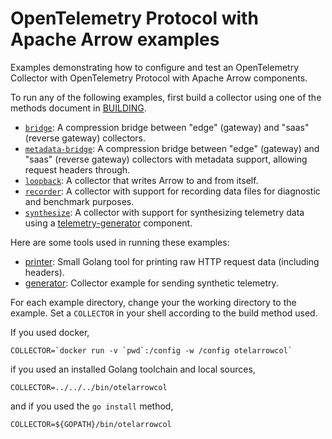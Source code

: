 # OpenTelemetry Protocol with Apache Arrow examples

Examples demonstrating how to configure and test an OpenTelemetry
Collector with OpenTelemetry Protocol with Apache Arrow components.

To run any of the following examples, first build a collector using
one of the methods document in [BUILDING](../BUILDING.md).

- [`bridge`](./bridge/README.md): A compression bridge between "edge"
  (gateway) and "saas" (reverse gateway) collectors.
- [`metadata-bridge`](./metadata-bridge/README.md): A compression
  bridge between "edge" (gateway) and "saas" (reverse gateway)
  collectors with metadata support, allowing request headers through.
- [`loopback`](./loopback/README.md): A collector that writes Arrow to
  and from itself.
- [`recorder`](./recorder/README.md): A collector with support for
  recording data files for diagnostic and benchmark purposes.
- [`synthesize`](./synthesize/README.md): A collector with support for
  synthesizing telemetry data using a
  [telemetry-generator](https://github.com/lightstep/telemetry-generator)
  component.
  
Here are some tools used in running these examples:

- [printer](./printer/README.md): Small Golang tool for printing raw
  HTTP request data (including headers).
- [generator](./generator/README.md): Collector example for sending
  synthetic telemetry.

For each example directory, change your the working directory to the
example.  Set a `COLLECTOR` in your shell according to the build
method used.

If you used docker,

```
COLLECTOR=`docker run -v `pwd`:/config -w /config otelarrowcol`
```

if you used an installed Golang toolchain and local sources,

```
COLLECTOR=../../../bin/otelarrowcol
```

and if you used the `go install` method,

```
COLLECTOR=${GOPATH}/bin/otelarrowcol
```
